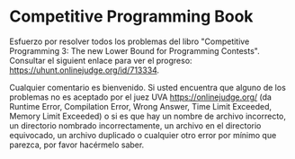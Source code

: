 # Competitive Programming Book

Esfuerzo por resolver todos los problemas del libro "Competitive Programming 3: The new Lower Bound for Programming Contests". Consultar el siguient enlace para ver el progreso: https://uhunt.onlinejudge.org/id/713334.

Cualquier comentario es bienvenido. Si usted encuentra que alguno de los problemas no es aceptado por el juez UVA https://onlinejudge.org/ (da Runtime Error, Compilation Error, Wrong Answer, Time Limit Exceeded, Memory Limit Exceeded) o si es que hay un nombre de archivo incorrecto, un directorio nombrado incorrectamente, un archivo en el directorio equivocado, un archivo duplicado o cualquier otro error por mínimo que parezca, por favor hacérmelo saber.
